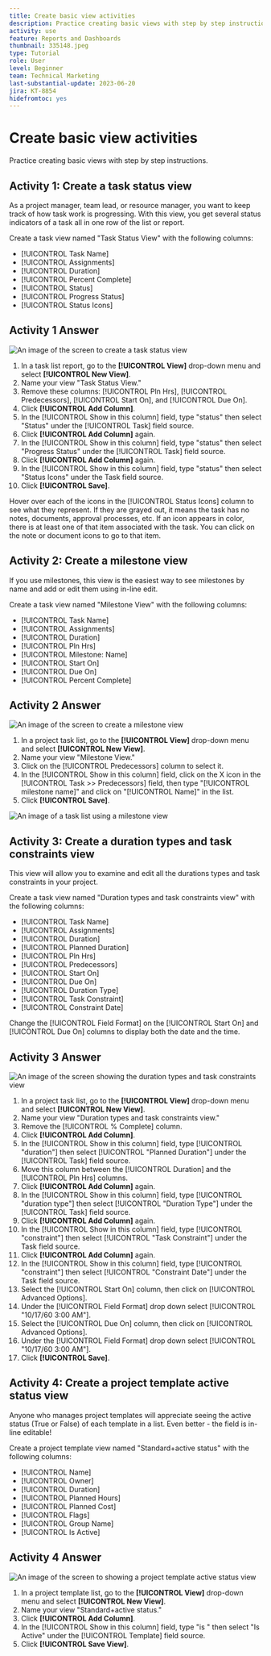 ```yaml
---
title: Create basic view activities
description: Practice creating basic views with step by step instructions.
activity: use
feature: Reports and Dashboards
thumbnail: 335148.jpeg
type: Tutorial
role: User
level: Beginner
team: Technical Marketing
last-substantial-update: 2023-06-20
jira: KT-8854
hidefromtoc: yes
---
```

# Create basic view activities

Practice creating basic views with step by step instructions.

## Activity 1: Create a task status view

As a project manager, team lead, or resource manager, you want to keep track of how task work is progressing. With this view, you get several status indicators of a task all in one row of the list or report.

Create a task view named "Task Status View" with the following columns:

* [!UICONTROL Task Name]
* [!UICONTROL Assignments]
* [!UICONTROL Duration]
* [!UICONTROL Percent Complete]
* [!UICONTROL Status]
* [!UICONTROL Progress Status]
* [!UICONTROL Status Icons]

## Activity 1 Answer

![An image of the screen to create a task status view](assets/view-exercise.png)

1. In a task list report, go to the **[!UICONTROL View]** drop-down menu and select **[!UICONTROL New View]**.
1. Name your view "Task Status View."
1. Remove these columns: [!UICONTROL Pln Hrs], [!UICONTROL Predecessors], [!UICONTROL Start On], and [!UICONTROL Due On].
1. Click **[!UICONTROL Add Column]**.
1. In the [!UICONTROL Show in this column] field, type "status" then select "Status" under the [!UICONTROL Task] field source.
1. Click **[!UICONTROL Add Column]** again.
1. In the [!UICONTROL Show in this column] field, type "status" then select "Progress Status" under the [!UICONTROL Task] field source.
1. Click **[!UICONTROL Add Column]** again.
1. In the [!UICONTROL Show in this column] field, type "status" then select "Status Icons" under the Task field source.
1. Click **[!UICONTROL Save]**.

Hover over each of the icons in the [!UICONTROL Status Icons] column to see what they represent. If they are grayed out, it means the task has no notes, documents, approval processes, etc. If an icon appears in color, there is at least one of that item associated with the task. You can click on the note or document icons to go to that item.

## Activity 2: Create a milestone view

If you use milestones, this view is the easiest way to see milestones by name and add or edit them using in-line edit.

Create a task view named "Milestone View" with the following columns:

* [!UICONTROL Task Name]
* [!UICONTROL Assignments]
* [!UICONTROL Duration]
* [!UICONTROL Pln Hrs]
* [!UICONTROL Milestone: Name]
* [!UICONTROL Start On]
* [!UICONTROL Due On]
* [!UICONTROL Percent Complete]


## Activity 2 Answer

![An image of the screen to create a milestone view](assets/view-milestone-exercise-1.png)

1. In a project task list, go to the **[!UICONTROL View]** drop-down menu and select **[!UICONTROL New View]**.
1. Name your view "Milestone View."
1. Click on the [!UICONTROL Predecessors] column to select it.
1. In the [!UICONTROL Show in this column] field, click on the X icon in the [!UICONTROL Task >> Predecessors] field, then type "[!UICONTROL milestone name]" and click on "[!UICONTROL Name]" in the list.
1. Click **[!UICONTROL Save]**.

![An image of a task list using a milestone view](assets/view-milestone-exercise-2.png)

## Activity 3: Create a duration types and task constraints view

This view will allow you to examine and edit all the durations types and task constraints in your project.

Create a task view named "Duration types and task constraints view" with the following columns:

* [!UICONTROL Task Name]
* [!UICONTROL Assignments]
* [!UICONTROL Duration]
* [!UICONTROL Planned Duration]
* [!UICONTROL Pln Hrs]
* [!UICONTROL Predecessors]
* [!UICONTROL Start On]
* [!UICONTROL Due On]
* [!UICONTROL Duration Type]
* [!UICONTROL Task Constraint]
* [!UICONTROL Constraint Date]

Change the [!UICONTROL Field Format] on the [!UICONTROL Start On] and [!UICONTROL Due On] columns to display both the date and the time.

## Activity 3 Answer

![An image of the screen showing the duration types and task constraints view](assets/view-activity-3.png)

1. In a project task list, go to the **[!UICONTROL View]** drop-down menu and select **[!UICONTROL New View]**.
1. Name your view "Duration types and task constraints view."
1. Remove the [!UICONTROL % Complete] column.
1. Click **[!UICONTROL Add Column]**.
1. In the [!UICONTROL Show in this column] field, type [!UICONTROL "duration"] then select [!UICONTROL "Planned Duration"] under the [!UICONTROL Task] field source.
1. Move this column between the [!UICONTROL Duration] and the [!UICONTROL Pln Hrs] columns.
1. Click **[!UICONTROL Add Column]** again.
1. In the [!UICONTROL Show in this column] field, type [!UICONTROL "duration type"] then select [!UICONTROL "Duration Type"] under the [!UICONTROL Task] field source.
1. Click **[!UICONTROL Add Column]** again.
1. In the [!UICONTROL Show in this column] field, type [!UICONTROL "constraint"] then select [!UICONTROL "Task Constraint"] under the Task field source.
1. Click **[!UICONTROL Add Column]** again.
1. In the [!UICONTROL Show in this column] field, type [!UICONTROL "constraint"] then select [!UICONTROL "Constraint Date"] under the Task field source.
1. Select the [!UICONTROL Start On] column, then click on [!UICONTROL Advanced Options].
1. Under the [!UICONTROL Field Format] drop down select [!UICONTROL "10/17/60 3:00 AM"].
1. Select the [!UICONTROL Due On] column, then click on [!UICONTROL Advanced Options].
1. Under the [!UICONTROL Field Format] drop down select [!UICONTROL "10/17/60 3:00 AM"].
1. Click **[!UICONTROL Save]**.

## Activity 4: Create a project template active status view

Anyone who manages project templates will appreciate seeing the active status (True or False) of each template in a list. Even better - the field is in-line editable!

Create a project template view named "Standard+active status" with the following columns:

* [!UICONTROL Name]
* [!UICONTROL Owner]
* [!UICONTROL Duration]
* [!UICONTROL Planned Hours]
* [!UICONTROL Planned Cost]
* [!UICONTROL Flags]
* [!UICONTROL Group Name]
* [!UICONTROL Is Active]


## Activity 4 Answer

![An image of the screen to showing a project template active status view](assets/view-activity-4.png)

1. In a project template list, go to the **[!UICONTROL View]** drop-down menu and select **[!UICONTROL New View]**.
1. Name your view "Standard+active status."
1. Click **[!UICONTROL Add Column]**.
1. In the [!UICONTROL Show in this column] field, type "is " then select "Is Active" under the [!UICONTROL Template] field source.
1. Click **[!UICONTROL Save View]**.
